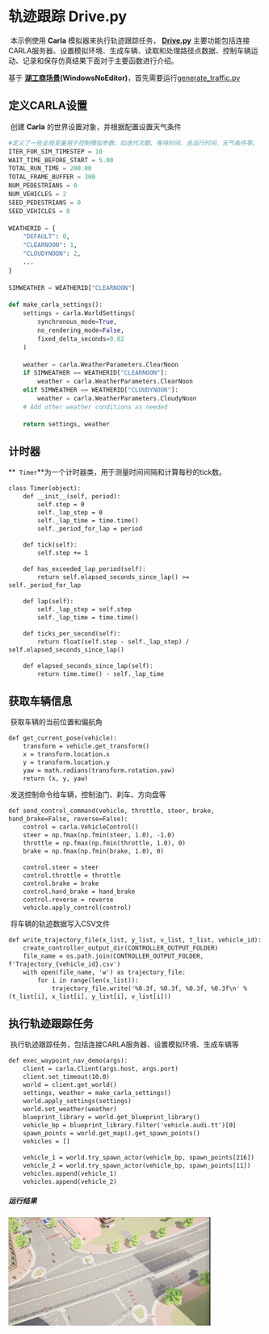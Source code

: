 # 轨迹跟踪  Drive.py

​	本示例使用  **Carla**  模拟器来执行轨迹跟踪任务， [**Drive.py**](https://github.com/OpenHUTB/carla_doc/tree/master/src/course/trajectory_tracking/Drive.py)  主要功能包括连接CARLA服务器、设置模拟环境、生成车辆、读取和处理路径点数据、控制车辆运动、记录和保存仿真结果下面对于主要函数进行介绍。

  基于 [**湖工商场景**](https://pan.baidu.com/s/15T1hGoWJ70tVmsTX7-zcSw?pwd=hutb )**(WindowsNoEditor)**，首先需要运行[generate_traffic.py](https://github.com/OpenHUTB/carla_doc/tree/master/src/examples/generate_traffic.py)

## 定义CARLA设置

​	创建 **Carla** 的世界设置对象，并根据配置设置天气条件

```python
#定义了一些全局变量用于控制模拟参数，如迭代次数、等待时间、总运行时间、天气条件等。
ITER_FOR_SIM_TIMESTEP = 10
WAIT_TIME_BEFORE_START = 5.00
TOTAL_RUN_TIME = 200.00
TOTAL_FRAME_BUFFER = 300
NUM_PEDESTRIANS = 0
NUM_VEHICLES = 2
SEED_PEDESTRIANS = 0
SEED_VEHICLES = 0

WEATHERID = {
    "DEFAULT": 0,
    "CLEARNOON": 1,
    "CLOUDYNOON": 2,
    ...
}

SIMWEATHER = WEATHERID["CLEARNOON"]

def make_carla_settings():
    settings = carla.WorldSettings(
        synchronous_mode=True,
        no_rendering_mode=False,
        fixed_delta_seconds=0.02
    )

    weather = carla.WeatherParameters.ClearNoon
    if SIMWEATHER == WEATHERID["CLEARNOON"]:
        weather = carla.WeatherParameters.ClearNoon
    elif SIMWEATHER == WEATHERID["CLOUDYNOON"]:
        weather = carla.WeatherParameters.CloudyNoon
    # Add other weather conditions as needed

    return settings, weather
```



## 计时器

**`	Timer`**为一个计时器类，用于测量时间间隔和计算每秒的tick数。

```
class Timer(object):
    def __init__(self, period):
        self.step = 0
        self._lap_step = 0
        self._lap_time = time.time()
        self._period_for_lap = period

    def tick(self):
        self.step += 1

    def has_exceeded_lap_period(self):
        return self.elapsed_seconds_since_lap() >= self._period_for_lap

    def lap(self):
        self._lap_step = self.step
        self._lap_time = time.time()

    def ticks_per_second(self):
        return float(self.step - self._lap_step) / self.elapsed_seconds_since_lap()

    def elapsed_seconds_since_lap(self):
        return time.time() - self._lap_time

```



## 获取车辆信息

​	获取车辆的当前位置和偏航角

```
def get_current_pose(vehicle):
    transform = vehicle.get_transform()
    x = transform.location.x
    y = transform.location.y
    yaw = math.radians(transform.rotation.yaw)
    return (x, y, yaw)

```

​	发送控制命令给车辆，控制油门、刹车、方向盘等

```
def send_control_command(vehicle, throttle, steer, brake, hand_brake=False, reverse=False):
    control = carla.VehicleControl()
    steer = np.fmax(np.fmin(steer, 1.0), -1.0)
    throttle = np.fmax(np.fmin(throttle, 1.0), 0)
    brake = np.fmax(np.fmin(brake, 1.0), 0)

    control.steer = steer
    control.throttle = throttle
    control.brake = brake
    control.hand_brake = hand_brake
    control.reverse = reverse
    vehicle.apply_control(control)

```

​	 将车辆的轨迹数据写入CSV文件

```
def write_trajectory_file(x_list, y_list, v_list, t_list, vehicle_id):
    create_controller_output_dir(CONTROLLER_OUTPUT_FOLDER)
    file_name = os.path.join(CONTROLLER_OUTPUT_FOLDER, f'Trajectory_{vehicle_id}.csv')
    with open(file_name, 'w') as trajectory_file:
        for i in range(len(x_list)):
            trajectory_file.write('%0.3f, %0.3f, %0.3f, %0.3f\n' % (t_list[i], x_list[i], y_list[i], v_list[i]))

```



## 执行轨迹跟踪任务

​	执行轨迹跟踪任务，包括连接CARLA服务器、设置模拟环境、生成车辆等

```
def exec_waypoint_nav_demo(args):
    client = carla.Client(args.host, args.port)
    client.set_timeout(10.0)
    world = client.get_world()
    settings, weather = make_carla_settings()
    world.apply_settings(settings)
    world.set_weather(weather)
    blueprint_library = world.get_blueprint_library()
    vehicle_bp = blueprint_library.filter('vehicle.audi.tt')[0]
    spawn_points = world.get_map().get_spawn_points()
    vehicles = []
    
    vehicle_1 = world.try_spawn_actor(vehicle_bp, spawn_points[216])
    vehicle_2 = world.try_spawn_actor(vehicle_bp, spawn_points[11])
    vehicles.append(vehicle_1)
    vehicles.append(vehicle_2)
```

##### 运行结果

![](../img/traffic_course_img/trace.gif)